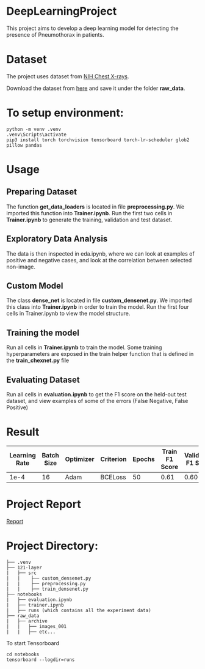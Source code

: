 # DeepLearningProject

This project aims to develop a deep learning model for detecting the presence of Pneumothorax in patients. 

# Dataset


The project uses dataset from [NIH Chest X-rays](https://www.kaggle.com/datasets/nih-chest-xrays/data).

Download the dataset from [here](https://nihcc.app.box.com/v/ChestXray-NIHCC/folder/37178474737) and save it under the folder **raw_data**.


# To setup environment:

```
python -m venv .venv
.venv\Scripts\activate
pip3 install torch torchvision tensorboard torch-lr-scheduler glob2 pillow pandas
```

# Usage

## Preparing Dataset


The function **get_data_loaders** is located in file **preprocessing.py**. We imported this function into **Trainer.ipynb**.
Run the first two cells in **Trainer.ipynb** to generate the training, validation and test dataset.


## Exploratory Data Analysis


The data is then inspected in eda.ipynb, where we can look at examples of positive and negative cases,
and look at the correlation between selected non-image.


## Custom Model


The class **dense_net** is located in file **custom_densenet.py**. We imported this class into **Trainer.ipynb** in order to train the model.
Run the first four cells in Trainer.ipynb to view the model structure.


## Training the model


Run all cells in **Trainer.ipynb** to train the model.
Some training hyperparameters are exposed in the train helper function that is defined in the **train_chexnet.py** file


## Evaluating Dataset


Run all cells in **evaluation.ipynb**  to get the F1 score on the held-out test dataset, and view examples of some of the errors (False Negative, False Positive)


# Result

  | Learning Rate | Batch Size | Optimizer | Criterion | Epochs | Train F1 Score | Validation F1 Score | Test F1 Score |
|-----------|-----------|-----------|-----------|-----------|-----------|-----------|-----------|
| 1e-4  | 16  | Adam  | BCELoss  | 50 | 0.61  | 0.60  | 0.59  |

# Project Report

[Report](https://github.com/sihvn/DeepLearningProject/blob/main/DL%20Project.pdf)

# Project Directory:  

```
├── .venv
├── 121-layer
|   ├── src   
|   |    ├── custom_densenet.py
|   |    ├── preprocessing.py
|   |    ├── train_densenet.py
├── notebooks 
|   ├── evaluation.ipynb
|   ├── trainer.ipynb
|   ├── runs (which contains all the experiment data)
├── raw_data
|   ├── archive
|   |   ├── images_001
|   |   ├── etc...
```
To start Tensorboard
```
cd notebooks
tensorboard --logdir=runs
```

